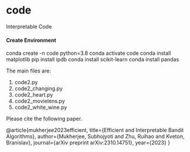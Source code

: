 # code
Interpretable Code

#### Create Environment ####

conda create -n code python=3.8
conda activate code
conda install matplotlib
pip install ipdb
conda install scikit-learn
conda install pandas




The main files are:

1. code2.py
2. code2_changing.py
3. code2_heart.py
4. code2_movielens.py
5. code2_white_wine.py



Please cite the following paper.

@article{mukherjee2023efficient,
  title={Efficient and Interpretable Bandit Algorithms},
  author={Mukherjee, Subhojyoti and Zhu, Ruihao and Kveton, Branislav},
  journal={arXiv preprint arXiv:2310.14751},
  year={2023}
}
